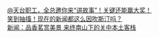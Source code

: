   
[@天台职工，全总邀你来“讲故事”！关键还能赢大奖！](http://www.dianyue.me/archives/146/9ykcxg6e56ovxiaz/)  
[笑到抽搐！现在的新闻都这么因吹斯汀吗？](http://www.dianyue.me/archives/262/lzmjxt5ncfoxxom1/)  
[新闻：品香茗赏美景 来终南山下的关中本土客栈](http://www.dianyue.me/archives/670/ynfoh0fmfxv2hy8j/)